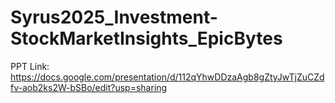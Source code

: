 ﻿# Syrus2025_Investment-StockMarketInsights_EpicBytes

PPT Link: https://docs.google.com/presentation/d/112qYhwDDzaAgb8gZtyJwTjZuCZdfv-aob2ks2W-bSBo/edit?usp=sharing
